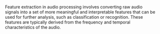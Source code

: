 Feature extraction in audio processing involves converting raw audio signals into a set of more meaningful and interpretable features that can be used for further analysis, such as classification or recognition. These features are typically derived from the frequency and temporal characteristics of the audio. 